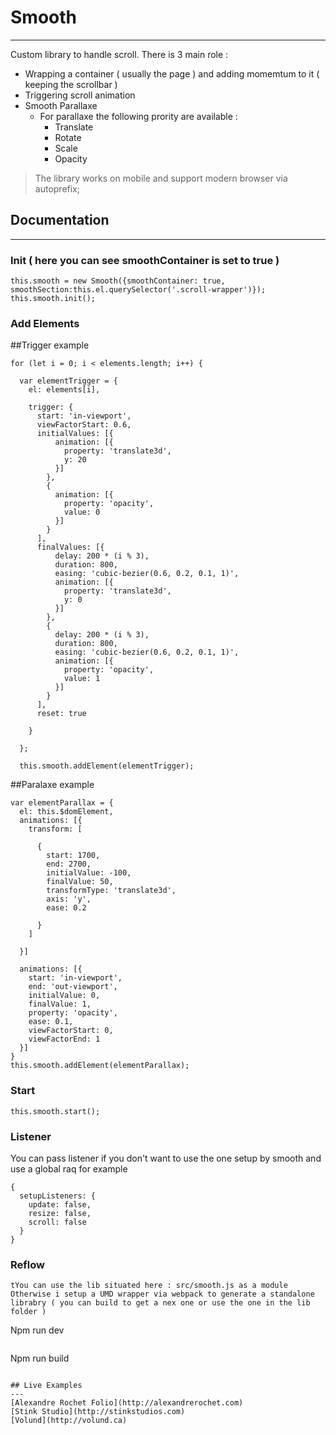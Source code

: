 # Smooth
---
Custom library to handle scroll.
There is 3 main role :
- Wrapping a container ( usually the page ) and adding momemtum to it ( keeping the scrollbar )
- Triggering scroll animation
- Smooth Parallaxe
    - For parallaxe the following prority are available :
        - Translate
        - Rotate
        - Scale
        - Opacity

> The library works on mobile and support modern browser via autoprefix;

## Documentation
---
### Init ( here you can see smoothContainer is set to true )
```
this.smooth = new Smooth({smoothContainer: true, smoothSection:this.el.querySelector('.scroll-wrapper')});
this.smooth.init();
```

### Add Elements

##Trigger example
```
for (let i = 0; i < elements.length; i++) {

  var elementTrigger = {
    el: elements[i],

    trigger: {
      start: 'in-viewport',
      viewFactorStart: 0.6,
      initialValues: [{
          animation: [{
            property: 'translate3d',
            y: 20
          }]
        },
        {
          animation: [{
            property: 'opacity',
            value: 0
          }]
        }
      ],
      finalValues: [{
          delay: 200 * (i % 3),
          duration: 800,
          easing: 'cubic-bezier(0.6, 0.2, 0.1, 1)',
          animation: [{
            property: 'translate3d',
            y: 0
          }]
        },
        {
          delay: 200 * (i % 3),
          duration: 800,
          easing: 'cubic-bezier(0.6, 0.2, 0.1, 1)',
          animation: [{
            property: 'opacity',
            value: 1
          }]
        }
      ],
      reset: true

    }

  };

  this.smooth.addElement(elementTrigger);
```

##Paralaxe example
```
var elementParallax = {
  el: this.$domElement,
  animations: [{
    transform: [

      {
        start: 1700,
        end: 2700,
        initialValue: -100,
        finalValue: 50,
        transformType: 'translate3d',
        axis: 'y',
        ease: 0.2

      }
    ]

  }]

  animations: [{
    start: 'in-viewport',
    end: 'out-viewport',
    initialValue: 0,
    finalValue: 1,
    property: 'opacity',
    ease: 0.1,
    viewFactorStart: 0,
    viewFactorEnd: 1
  }]
}
this.smooth.addElement(elementParallax);

```

### Start
```
this.smooth.start();
```

### Listener
You can pass listener if you don't want to use the one setup by smooth and use a global raq for example
```
{
  setupListeners: {
    update: false,
    resize: false,
    scroll: false
  }
}
```

### Reflow
```
tYou can use the lib situated here : src/smooth.js as a module
Otherwise i setup a UMD wrapper via webpack to generate a standalone librabry ( you can build to get a nex one or use the one in the lib folder )

```
Npm run dev
```
```
Npm run build
```

## Live Examples
---
[Alexandre Rochet Folio](http://alexandrerochet.com)
[Stink Studio](http://stinkstudios.com)
[Volund](http://volund.ca)
```